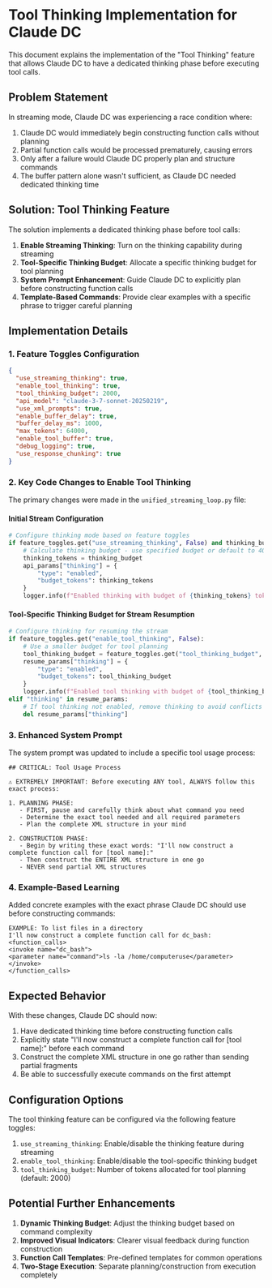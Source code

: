 # Tool Thinking Implementation for Claude DC

This document explains the implementation of the "Tool Thinking" feature that allows Claude DC to have a dedicated thinking phase before executing tool calls.

## Problem Statement

In streaming mode, Claude DC was experiencing a race condition where:

1. Claude DC would immediately begin constructing function calls without planning
2. Partial function calls would be processed prematurely, causing errors
3. Only after a failure would Claude DC properly plan and structure commands
4. The buffer pattern alone wasn't sufficient, as Claude DC needed dedicated thinking time

## Solution: Tool Thinking Feature

The solution implements a dedicated thinking phase before tool calls:

1. **Enable Streaming Thinking**: Turn on the thinking capability during streaming
2. **Tool-Specific Thinking Budget**: Allocate a specific thinking budget for tool planning
3. **System Prompt Enhancement**: Guide Claude DC to explicitly plan before constructing function calls
4. **Template-Based Commands**: Provide clear examples with a specific phrase to trigger careful planning

## Implementation Details

### 1. Feature Toggles Configuration

```json
{
  "use_streaming_thinking": true,
  "enable_tool_thinking": true,
  "tool_thinking_budget": 2000,
  "api_model": "claude-3-7-sonnet-20250219",
  "use_xml_prompts": true,
  "enable_buffer_delay": true,
  "buffer_delay_ms": 1000,
  "max_tokens": 64000,
  "enable_tool_buffer": true,
  "debug_logging": true,
  "use_response_chunking": true
}
```

### 2. Key Code Changes to Enable Tool Thinking

The primary changes were made in the `unified_streaming_loop.py` file:

#### Initial Stream Configuration
```python
# Configure thinking mode based on feature toggles
if feature_toggles.get("use_streaming_thinking", False) and thinking_budget is not None:
    # Calculate thinking budget - use specified budget or default to 4000
    thinking_tokens = thinking_budget
    api_params["thinking"] = {
        "type": "enabled",
        "budget_tokens": thinking_tokens
    }
    logger.info(f"Enabled thinking with budget of {thinking_tokens} tokens")
```

#### Tool-Specific Thinking Budget for Stream Resumption
```python
# Configure thinking for resuming the stream
if feature_toggles.get("enable_tool_thinking", False):
    # Use a smaller budget for tool planning
    tool_thinking_budget = feature_toggles.get("tool_thinking_budget", 2000)
    resume_params["thinking"] = {
        "type": "enabled",
        "budget_tokens": tool_thinking_budget
    }
    logger.info(f"Enabled tool thinking with budget of {tool_thinking_budget} tokens")
elif "thinking" in resume_params:
    # If tool thinking not enabled, remove thinking to avoid conflicts
    del resume_params["thinking"]
```

### 3. Enhanced System Prompt

The system prompt was updated to include a specific tool usage process:

```
## CRITICAL: Tool Usage Process

⚠️ EXTREMELY IMPORTANT: Before executing ANY tool, ALWAYS follow this exact process:

1. PLANNING PHASE: 
   - FIRST, pause and carefully think about what command you need
   - Determine the exact tool needed and all required parameters
   - Plan the complete XML structure in your mind

2. CONSTRUCTION PHASE:
   - Begin by writing these exact words: "I'll now construct a complete function call for [tool name]:"
   - Then construct the ENTIRE XML structure in one go
   - NEVER send partial XML structures
```

### 4. Example-Based Learning

Added concrete examples with the exact phrase Claude DC should use before constructing commands:

```
EXAMPLE: To list files in a directory
I'll now construct a complete function call for dc_bash:
<function_calls>
<invoke name="dc_bash">
<parameter name="command">ls -la /home/computeruse</parameter>
</invoke>
</function_calls>
```

## Expected Behavior

With these changes, Claude DC should now:

1. Have dedicated thinking time before constructing function calls
2. Explicitly state "I'll now construct a complete function call for [tool name]:" before each command
3. Construct the complete XML structure in one go rather than sending partial fragments
4. Be able to successfully execute commands on the first attempt

## Configuration Options

The tool thinking feature can be configured via the following feature toggles:

1. `use_streaming_thinking`: Enable/disable the thinking feature during streaming
2. `enable_tool_thinking`: Enable/disable the tool-specific thinking budget
3. `tool_thinking_budget`: Number of tokens allocated for tool planning (default: 2000)

## Potential Further Enhancements

1. **Dynamic Thinking Budget**: Adjust the thinking budget based on command complexity
2. **Improved Visual Indicators**: Clearer visual feedback during function construction
3. **Function Call Templates**: Pre-defined templates for common operations
4. **Two-Stage Execution**: Separate planning/construction from execution completely
